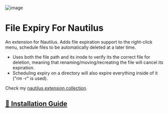 ![image](https://github.com/user-attachments/assets/8f887e19-e889-4224-bb92-ce9810ad9a04)

# File Expiry For Nautilus

An extension for Nautilus. Adds file expiration support to the right-click menu, schedule files to be automatically deleted at a later time.

- Uses both the file path and its inode to verify its the correct file for deletion, meaning that renaming/moving/recreating the file will cancel its expiration.
- Scheduling expiry on a directory will also expire everything inside of it ("rm -r" is used).

Check my [nautilus extension collection](https://github.com/SimBoi/nautilus-extension-collection).

## [🚀 Installation Guide](https://github.com/SimBoi/nautilus-extension-collection/blob/main/README.md)
